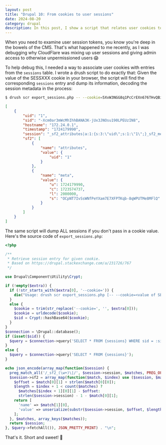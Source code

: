 ```yaml
---
layout: post
title: "Drupal 10: From cookies to user sessions"
date: 2024-08-20
category: drupal
description: In this post, I show a script that relates user cookies to Drupal session information.
---
```

When you need to examine user session tokens, you know you're deep in the bowels of the CMS. That's what happened to me recently, as I was debugging why CloudFlare was mixing up user sessions and giving admin access to otherwise unpermissioned users :scream:

To help debug this, I needed a way to associate user cookies with entries from the `sessions` table. I wrote a drush script to do exactly that: Given the value of the SESSXXX cookie in your browser, the script will find the corresponding `sessions` entry and dump its information, decoding the session metadata in the process:
```bash
$ drush scr export_sessions.php -- --cookie=5XvW3NGG8q1PcCrEXn676THvQBitaUwDiPw8XzAgXtihV43u
```
```json
[
    {
        "uid": "1",
        "sid": "-Xcm0ar3mWcMhIhhBANA3K-jUx3JNOsu190LPEUzIN8",
        "hostname": "172.24.0.1",
        "timestamp": "1724179990",
        "session": "_sf2_attributes|a:1:{s:3:\"uid\";s:1:\"1\";}_sf2_meta|a:4:{s:1:\"u\";i:1724179990;s:1:\"c\";i:1723574737;s:1:\"l\";i:2000000;s:1:\"s\";s:43:\"OCpNT7IvSsWNfPeYXam7E7XFPTKqb-8qWPUTMe8MFlQ\";}",
        "sf2": [
            {
                "name": "attributes",
                "value": {
                    "uid": "1"
                }
            },
            {
                "name": "meta",
                "value": {
                    "u": 1724179990,
                    "c": 1723574737,
                    "l": 2000000,
                    "s": "OCpNT7IvSsWNfPeYXam7E7XFPTKqb-8qWPUTMe8MFlQ"
                }
            }
        ]
    }
]
```

The same script will dump ALL sessions if you don't pass in a cookie value. Here's the source code of `export_sessions.php`:
```php
<?php

/**
 * Retrieve session entry for given cookie.
 * Based on https://drupal.stackexchange.com/a/231726/767
 */

use Drupal\Component\Utility\Crypt;

if (!empty($extra)) {
  if (!str_starts_with($extra[0], '--cookie=')) {
    die("Usage: drush scr export_sessions.php [-- --cookie=<value of SESSxxxx cookie>]\n");
  }
  else {
    $cookie = trim(str_replace('--cookie=', '', $extra[0]));
    $cookie = urldecode($cookie);
    $sid = Crypt::hashBase64($cookie);
  }
}
$connection = \Drupal::database();
if (isset($sid)) {
  $query = $connection->query('SELECT * FROM {sessions} WHERE sid = :sid', [':sid' => $sid]);
}
else {
  $query = $connection->query('SELECT * FROM {sessions}');
}

echo json_encode(array_map(function($session) {
  preg_match_all('/_sf2_(\w+)\|/', $session->session, $matches, PREG_OFFSET_CAPTURE | PREG_SET_ORDER);
  $session->sf2 = array_map(function($match, $index) use ($session, $matches) {
    $offset = $match[0][1] + strlen($match[0][0]);
    $length = $index + 1 < count($matches) ?
      $matches[$index + 1][0][1] - $offset:
      strlen($session->session) - 1 - $match[0][1];
    return [
      'name' => $match[1][0],
      'value' => unserialize(substr($session->session, $offset, $length)),
    ];
  }, $matches, array_keys($matches));
  return $session;
}, $query->fetchAll()), JSON_PRETTY_PRINT) . "\n";
```
That's it. Short and sweet! :candy:
